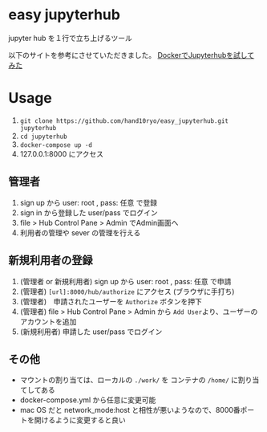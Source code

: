 # easy jupyterhub
jupyter hub を１行で立ち上げるツール

以下のサイトを参考にさせていただきました。
[DockerでJupyterhubを試してみた](https://qiita.com/dyamaguc/items/db1da3084e36029f20cc)

# Usage
1. `git clone https://github.com/hand10ryo/easy_jupyterhub.git jupyterhub`
2. `cd jupyterhub`
3. `docker-compose up -d`
4. 127.0.0.1:8000 にアクセス

## 管理者
1. sign up から user: root , pass: 任意 で登録
2. sign in から登録した user/pass でログイン
3. file > Hub Control Pane > Admin でAdmin画面へ
4. 利用者の管理や sever の管理を行える

## 新規利用者の登録
1. (管理者 or 新規利用者) sign up から user: root , pass: 任意 で申請
2. (管理者) `[url]:8000/hub/authorize` にアクセス (ブラウザに手打ち)
3. (管理者)　申請されたユーザーを `Authorize` ボタンを押下
4. (管理者) file > Hub Control Pane > Admin から `Add User`より、ユーザーのアカウントを追加
5. (新規利用者) 申請した user/pass でログイン

## その他
- マウントの割り当ては、ローカルの `./work/` を コンテナの `/home/` に割り当てしてある
- docker-compose.yml から任意に変更可能
- mac OS だと network_mode:host と相性が悪いようなので、8000番ポートを開けるように変更すると良い



